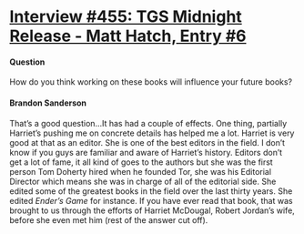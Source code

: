 # [Interview #455: TGS Midnight Release - Matt Hatch, Entry #6](https://www.theoryland.com/intvmain.php?i=455#6)

#### Question

How do you think working on these books will influence your future books?

#### Brandon Sanderson

That’s a good question...It has had a couple of effects. One thing, partially Harriet’s pushing me on concrete details has helped me a lot. Harriet is very good at that as an editor. She is one of the best editors in the field. I don’t know if you guys are familiar and aware of Harriet’s history. Editors don’t get a lot of fame, it all kind of goes to the authors but she was the first person Tom Doherty hired when he founded Tor, she was his Editorial Director which means she was in charge of all of the editorial side. She edited some of the greatest books in the field over the last thirty years. She edited
*Ender’s Game*
for instance. If you have ever read that book, that was brought to us through the efforts of Harriet McDougal, Robert Jordan’s wife, before she even met him (rest of the answer cut off).

